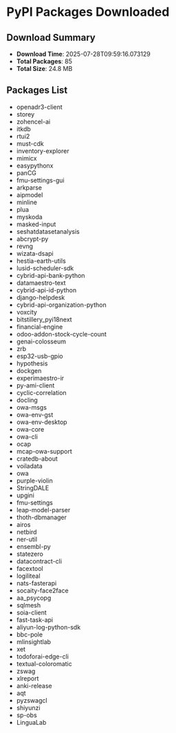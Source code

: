 # PyPI Packages Downloaded

## Download Summary
- **Download Time**: 2025-07-28T09:59:16.073129
- **Total Packages**: 85
- **Total Size**: 24.8 MB

## Packages List
- openadr3-client
- storey
- zohencel-ai
- itkdb
- rtui2
- must-cdk
- inventory-explorer
- mimicx
- easypythonx
- panCG
- fmu-settings-gui
- arkparse
- aipmodel
- minline
- plua
- myskoda
- masked-input
- seshatdatasetanalysis
- abcrypt-py
- revng
- wizata-dsapi
- hestia-earth-utils
- lusid-scheduler-sdk
- cybrid-api-bank-python
- datamaestro-text
- cybrid-api-id-python
- django-helpdesk
- cybrid-api-organization-python
- voxcity
- bitstillery_pyi18next
- financial-engine
- odoo-addon-stock-cycle-count
- genai-colosseum
- zrb
- esp32-usb-gpio
- hypothesis
- dockgen
- experimaestro-ir
- py-ami-client
- cyclic-correlation
- docling
- owa-msgs
- owa-env-gst
- owa-env-desktop
- owa-core
- owa-cli
- ocap
- mcap-owa-support
- cratedb-about
- voiladata
- owa
- purple-violin
- StringDALE
- upgini
- fmu-settings
- leap-model-parser
- thoth-dbmanager
- airos
- netbird
- ner-util
- ensembl-py
- statezero
- datacontract-cli
- facextool
- logiliteal
- nats-fasterapi
- socaity-face2face
- aa_psycopg
- sqlmesh
- soia-client
- fast-task-api
- aliyun-log-python-sdk
- bbc-pole
- mlinsightlab
- xet
- todoforai-edge-cli
- textual-coloromatic
- zswag
- xlreport
- anki-release
- aqt
- pyzswagcl
- shiyunzi
- sp-obs
- LinguaLab
